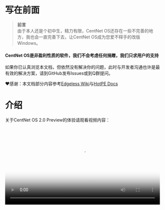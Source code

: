 # 写在前面
><strong>前言</strong><br>
>由于本人还是个初中生，精力有限，CentNet OS还存在一些不完善的地方，我也会一直完善下去，让CentNet OS成为您爱不释手的改版Windows。

#### <p>CentNet OS是非盈利性质的软件，我们不会考虑任何捐赠，我们只求用户的支持</p>

如果你已认真浏览本文档，但依然没有解决你的问题，此时与开发者沟通也许是最有效的解决方案，请到GitHub发布Issues或到Q群提问。

❤️感谢：本文档部分内容参考<a href="https://wiki.edgeless.top/v2/" target="_blank" rel="noreferrer">Edgeless Wiki</a>与<a href="https://docs.hotpe.top/" target="_blank" rel="noreferrer">HotPE Docs</a>

# 介绍
关于CentNet OS 2.0 Preview的体验请观看视频内容：

<video src="player.bilibili.com/player.html?isOutside=true&aid=112932373399309&bvid=BV1fXYuePEHY&cid=500001643889877&p=1" style="width: 100%;" controls="controls" poster="https://centnet-os.top/upload/屏幕截图%202024-08-09%20213733.png"></video>
